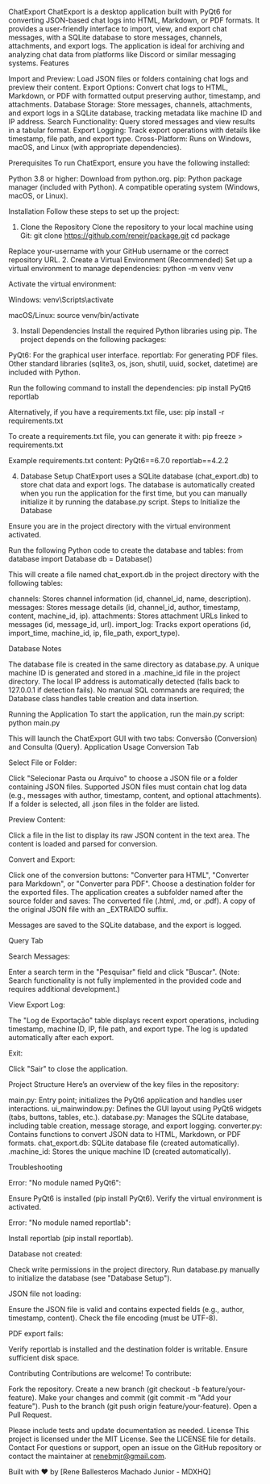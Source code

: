 ChatExport
ChatExport is a desktop application built with PyQt6 for converting JSON-based chat logs into HTML, Markdown, or PDF formats. It provides a user-friendly interface to import, view, and export chat messages, with a SQLite database to store messages, channels, attachments, and export logs. The application is ideal for archiving and analyzing chat data from platforms like Discord or similar messaging systems.
Features

Import and Preview: Load JSON files or folders containing chat logs and preview their content.
Export Options: Convert chat logs to HTML, Markdown, or PDF with formatted output preserving author, timestamp, and attachments.
Database Storage: Store messages, channels, attachments, and export logs in a SQLite database, tracking metadata like machine ID and IP address.
Search Functionality: Query stored messages and view results in a tabular format.
Export Logging: Track export operations with details like timestamp, file path, and export type.
Cross-Platform: Runs on Windows, macOS, and Linux (with appropriate dependencies).

Prerequisites
To run ChatExport, ensure you have the following installed:

Python 3.8 or higher: Download from python.org.
pip: Python package manager (included with Python).
A compatible operating system (Windows, macOS, or Linux).

Installation
Follow these steps to set up the project:
1. Clone the Repository
Clone the repository to your local machine using Git:
git clone https://github.com/renejr/package.git
cd package

Replace your-username with your GitHub username or the correct repository URL.
2. Create a Virtual Environment (Recommended)
Set up a virtual environment to manage dependencies:
python -m venv venv

Activate the virtual environment:

Windows:
venv\Scripts\activate


macOS/Linux:
source venv/bin/activate



3. Install Dependencies
Install the required Python libraries using pip. The project depends on the following packages:

PyQt6: For the graphical user interface.
reportlab: For generating PDF files.
Other standard libraries (sqlite3, os, json, shutil, uuid, socket, datetime) are included with Python.

Run the following command to install the dependencies:
pip install PyQt6 reportlab

Alternatively, if you have a requirements.txt file, use:
pip install -r requirements.txt

To create a requirements.txt file, you can generate it with:
pip freeze > requirements.txt

Example requirements.txt content:
PyQt6==6.7.0
reportlab==4.2.2

4. Database Setup
ChatExport uses a SQLite database (chat_export.db) to store chat data and export logs. The database is automatically created when you run the application for the first time, but you can manually initialize it by running the database.py script.
Steps to Initialize the Database

Ensure you are in the project directory with the virtual environment activated.

Run the following Python code to create the database and tables:
from database import Database
db = Database()

This will create a file named chat_export.db in the project directory with the following tables:

channels: Stores channel information (id, channel_id, name, description).
messages: Stores message details (id, channel_id, author, timestamp, content, machine_id, ip).
attachments: Stores attachment URLs linked to messages (id, message_id, url).
import_log: Tracks export operations (id, import_time, machine_id, ip, file_path, export_type).



Database Notes

The database file is created in the same directory as database.py.
A unique machine ID is generated and stored in a .machine_id file in the project directory.
The local IP address is automatically detected (falls back to 127.0.0.1 if detection fails).
No manual SQL commands are required; the Database class handles table creation and data insertion.

Running the Application
To start the application, run the main.py script:
python main.py

This will launch the ChatExport GUI with two tabs: Conversão (Conversion) and Consulta (Query).
Application Usage
Conversion Tab

Select File or Folder:

Click "Selecionar Pasta ou Arquivo" to choose a JSON file or a folder containing JSON files.
Supported JSON files must contain chat log data (e.g., messages with author, timestamp, content, and optional attachments).
If a folder is selected, all .json files in the folder are listed.


Preview Content:

Click a file in the list to display its raw JSON content in the text area.
The content is loaded and parsed for conversion.


Convert and Export:

Click one of the conversion buttons: "Converter para HTML", "Converter para Markdown", or "Converter para PDF".
Choose a destination folder for the exported files.
The application creates a subfolder named after the source folder and saves:
The converted file (.html, .md, or .pdf).
A copy of the original JSON file with an _EXTRAIDO suffix.


Messages are saved to the SQLite database, and the export is logged.



Query Tab

Search Messages:

Enter a search term in the "Pesquisar" field and click "Buscar".
(Note: Search functionality is not fully implemented in the provided code and requires additional development.)


View Export Log:

The "Log de Exportação" table displays recent export operations, including timestamp, machine ID, IP, file path, and export type.
The log is updated automatically after each export.


Exit:

Click "Sair" to close the application.



Project Structure
Here’s an overview of the key files in the repository:

main.py: Entry point; initializes the PyQt6 application and handles user interactions.
ui_mainwindow.py: Defines the GUI layout using PyQt6 widgets (tabs, buttons, tables, etc.).
database.py: Manages the SQLite database, including table creation, message storage, and export logging.
converter.py: Contains functions to convert JSON data to HTML, Markdown, or PDF formats.
chat_export.db: SQLite database file (created automatically).
.machine_id: Stores the unique machine ID (created automatically).

Troubleshooting

Error: "No module named PyQt6":

Ensure PyQt6 is installed (pip install PyQt6).
Verify the virtual environment is activated.


Error: "No module named reportlab":

Install reportlab (pip install reportlab).


Database not created:

Check write permissions in the project directory.
Run database.py manually to initialize the database (see "Database Setup").


JSON file not loading:

Ensure the JSON file is valid and contains expected fields (e.g., author, timestamp, content).
Check the file encoding (must be UTF-8).


PDF export fails:

Verify reportlab is installed and the destination folder is writable.
Ensure sufficient disk space.



Contributing
Contributions are welcome! To contribute:

Fork the repository.
Create a new branch (git checkout -b feature/your-feature).
Make your changes and commit (git commit -m "Add your feature").
Push to the branch (git push origin feature/your-feature).
Open a Pull Request.

Please include tests and update documentation as needed.
License
This project is licensed under the MIT License. See the LICENSE file for details.
Contact
For questions or support, open an issue on the GitHub repository or contact the maintainer at renebmjr@gmail.com.

Built with ❤️ by [Rene Ballesteros Machado Junior - MDXHQ]
